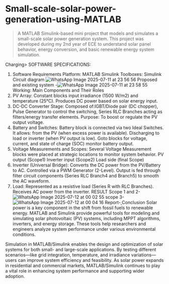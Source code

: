 # Small-scale-solar-power-generation-using-MATLAB
> A MATLAB Simulink-based mini project that models and simulates a small-scale solar power generation system. This project was developed during my 2nd year of ECE to understand solar panel behavior, energy conversion, and basic renewable energy system simulation.

Charging> SOFTWARE SPECIFICATIONS:
1. Software Requirements
Platform: MATLAB Simulink
Toolboxes: Simulink
Circuit diagram ![WhatsApp Image 2025-07-11 at 23 56 56](https://github.com/user-attachments/assets/354c2d76-dedc-44ef-b8e0-138071005e80)
Proposed and existing system -![WhatsApp Image 2025-07-11 at 23 58 55](https://github.com/user-attachments/assets/9d9dce97-3179-4219-9620-bbd22e472138)
Working:
Main Components and Their Roles
1. PV Array:
Constant blocks input irradiance (1500 W/m2) and temperature (25°C). Produces DC power based on solar energy input.
2. DC-DC Converter Stage:
Composed of:IGBT/Diode pair (DC chopper),
Pulse Generator to control the switching,
Series RLC Branches acting as filters/energy transfer elements. Purpose: To boost or regulate the PV output voltage.
3. Battery and Switches:
Battery block is connected via two Ideal Switches.
It allows: from the PV (when excess power is available).
Discharging to load or inverter (when PV output is low).
Goto blocks for voltage, current, and state of charge (SOC) monitor battery output.
4. Voltage Measurements and Scopes:
Several Voltage Measurement blocks were placed at strategic locations to monitor system behavior.
PV output (Scope1) Inverter input (Scope2) Load side (final Scope)
5. Inverter (Universal Bridge):
Converts the DC power from the PV/Battery to AC.
Controlled via a PWM Generator (2-Level).
Output is fed through filter circuit components (Series RLC Branch4 and Branch5) to smooth the AC waveform.
6. Load:
Represented as a resistive load (Series R with RLC Branches). Receives AC power from the inverter.
RESULT
Scope 1 and 2-![WhatsApp Image 2025-07-12 at 00 02 55](https://github.com/user-attachments/assets/7d38614f-d5dd-407e-8d88-2936ef397181)
scope 3-![WhatsApp Image 2025-07-12 at 00 04 16](https://github.com/user-attachments/assets/9dbc6bf0-0c8b-4389-83f4-6efb207e94d6)
Report-[
](https://kaagaz.app/doc/Df7wb207398126CyjWbGm)
Conclusion
Solar power is a key component in the shift from fossil fuels to renewable energy. MATLAB and Simulink provide powerful tools for modeling and simulating solar photovoltaic (PV) systems, including MPPT algorithms, inverters, and energy storage. These tools help researchers and engineers analyze system performance under various environmental conditions.

Simulation in MATLAB/Simulink enables the design and optimization of solar systems for both small- and large-scale applications. By testing different scenarios—like grid integration, temperature, and irradiance variations—users can improve system efficiency and feasibility. As solar power expands in residential and commercial markets, MATLAB/Simulink continues to play a vital role in enhancing system performance and supporting wider adoption.


